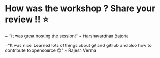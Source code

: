 # How was the workshop ? Share your review !! :star:
~ "It was great hosting the session!" ~ Harshavardhan Bajoria
  
~"It was nice, Learned lots of things about git and github and also how to contribute to opensource :blush:" ~ Rajesh Verma
